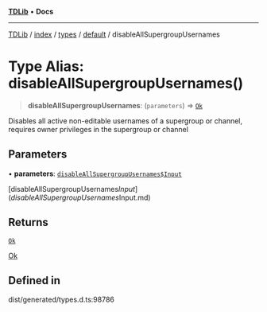 [**TDLib**](../../../../../../README.md) • **Docs**

***

[TDLib](../../../../../../modules.md) / [index](../../../../../README.md) / [types](../../../README.md) / [default](../README.md) / disableAllSupergroupUsernames

# Type Alias: disableAllSupergroupUsernames()

> **disableAllSupergroupUsernames**: (`parameters`) => [`Ok`](Ok-1.md)

Disables all active non-editable usernames of a supergroup or channel, requires owner privileges in the supergroup or channel

## Parameters

• **parameters**: [`disableAllSupergroupUsernames$Input`](disableAllSupergroupUsernames$Input.md)

[disableAllSupergroupUsernames$Input](disableAllSupergroupUsernames$Input.md)

## Returns

[`Ok`](Ok-1.md)

[Ok](Ok-1.md)

## Defined in

dist/generated/types.d.ts:98786
